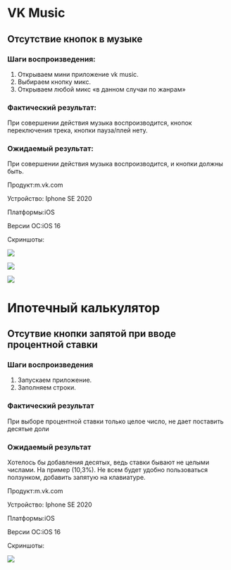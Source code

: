 # VK Music

## Отсутствие кнопок в музыке

### Шаги воспроизведения:

1) Открываем мини приложение vk music. 
2) Выбираем кнопку микс. 
3) Открываем любой микс «в данном случаи по жанрам»

### Фактический результат:

При совершении действия музыка воспроизводится, кнопок переключения трека, кнопки пауза/плей нету.

### Ожидаемый результат:

При совершении действия музыка воспроизводится, и кнопки должны быть.

Продукт:m.vk.com

Устройство: Iphone SE 2020

Платформы:iOS

Версии ОС:iOS 16

Скриншоты:

![](https://github.com/igor260689/Screenshots/blob/main/photo_2022-11-04_18-10-24.jpg)

![](https://github.com/igor260689/Screenshots/blob/main/photo_2022-11-04_18-10-25%20(2).jpg)

![](https://github.com/igor260689/Screenshots/blob/main/photo_2022-11-04_18-10-25.jpg)


# Ипотечный калькулятор

## Отсутвие кнопки запятой при вводе процентной ставки

### Шаги воспроизведения

1) Запускаем приложение. 
2) Заполняем строки.

### Фактический результат

При выборе процентной ставки только целое число, не дает поставить десятые доли

### Ожидаемый результат

Хотелось бы добавления десятых, ведь ставки бывают не целыми числами. На пример (10,3%). Не всем будет удобно пользоваться ползунком, добавить запятую на клавиатуре.

Продукт:m.vk.com

Устройство: Iphone SE 2020

Платформы:iOS

Версии ОС:iOS 16

Скриншоты:

![](https://github.com/igor260689/Screenshots/blob/main/photo_2022-11-04_18-12-55.jpg)


